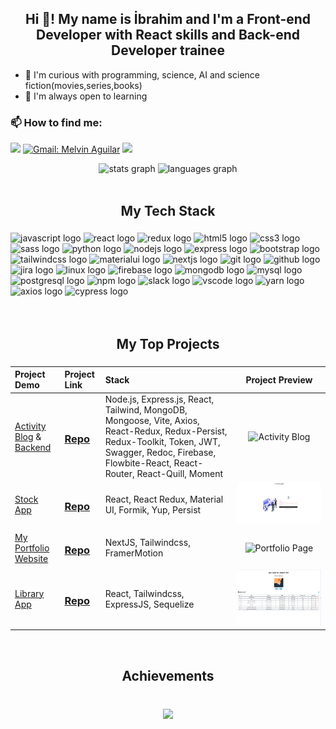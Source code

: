 <h2 align="center">Hi 👋! My name is İbrahim and I'm a Front-end Developer with React skills and Back-end Developer trainee</h2>
<!--
<div align="center">

</div>
-->


- 🔭 I'm curious with programming, science, AI and science fiction(movies,series,books)
- 🌿 I'm always open to learning
### 📫 How to find me:
[![](https://img.shields.io/badge/linkedin-%230077B5.svg?&style=for-the-badge&logo=linkedin&logoColor=white)](https://www.linkedin.com/in/ibrahim-balcin/)
[![Gmail: Melvin Aguilar](https://img.shields.io/badge/-gmail-red?style=for-the-badge&logo=Gmail&logoColor=white&link=mailto:ibr.balcin@gmail.com)](mailto:ibr.balcin@gmail.com) 
![](https://komarev.com/ghpvc/?username=brucehillwalley&color=blue&style=for-the-badge) 

<div align="center">
  <img src="https://github-readme-stats.vercel.app/api?hide_title=false&hide_rank=false&show_icons=true&include_all_commits=false&count_private=true&disable_animations=false&theme=react&locale=en&hide_border=true&username=brucehillwalley" height="150" alt="stats graph"  />
  <img src="https://github-readme-stats.vercel.app/api/top-langs?locale=en&hide_title=false&layout=compact&card_width=320&langs_count=8&theme=react&hide_border=true&username=brucehillwalley" height="150" alt="languages graph"  />
</div>

</br>
<h2 align="center">My Tech Stack</h2>

###

<div align="left">
  <img src="https://cdn.jsdelivr.net/gh/devicons/devicon/icons/javascript/javascript-original.svg" height="30" width="42" alt="javascript logo"  />
  <img src="https://cdn.jsdelivr.net/gh/devicons/devicon/icons/react/react-original.svg" height="30" width="42" alt="react logo"  />
  <img src="https://cdn.jsdelivr.net/gh/devicons/devicon/icons/redux/redux-original.svg" height="30" width="42" alt="redux logo"  />
  <img src="https://cdn.jsdelivr.net/gh/devicons/devicon/icons/html5/html5-original.svg" height="30" width="42" alt="html5 logo"  />
  <img src="https://cdn.jsdelivr.net/gh/devicons/devicon/icons/css3/css3-original.svg" height="30" width="42" alt="css3 logo"  />
  <img src="https://cdn.jsdelivr.net/gh/devicons/devicon/icons/sass/sass-original.svg" height="30" width="42" alt="sass logo"  />
  <img src="https://cdn.jsdelivr.net/gh/devicons/devicon/icons/python/python-original.svg" height="30" width="42" alt="python logo"  />
  <img src="https://cdn.jsdelivr.net/gh/devicons/devicon/icons/nodejs/nodejs-original.svg" height="30" width="42" alt="nodejs logo"  />
  <img src="https://cdn.jsdelivr.net/gh/devicons/devicon/icons/express/express-original.svg" height="30" width="42" alt="express logo"  />
  <img src="https://cdn.jsdelivr.net/gh/devicons/devicon/icons/bootstrap/bootstrap-original.svg" height="30" width="42" alt="bootstrap logo"  />
  <img src="https://cdn.jsdelivr.net/gh/devicons/devicon/icons/tailwindcss/tailwindcss-original.svg" height="30" width="42" alt="tailwindcss logo"  />
  <img src="https://cdn.jsdelivr.net/gh/devicons/devicon/icons/materialui/materialui-original.svg" height="30" width="42" alt="materialui logo"  />
  <img src="https://cdn.jsdelivr.net/gh/devicons/devicon/icons/nextjs/nextjs-original.svg" height="30" width="42" alt="nextjs logo"  />
  <img src="https://cdn.jsdelivr.net/gh/devicons/devicon/icons/git/git-original.svg" height="30" width="42" alt="git logo"  />
  <img src="https://cdn.jsdelivr.net/gh/devicons/devicon/icons/github/github-original.svg" height="30" width="42" alt="github logo"  />
  <img src="https://cdn.jsdelivr.net/gh/devicons/devicon/icons/jira/jira-original.svg" height="30" width="42" alt="jira logo"  />
  <img src="https://cdn.jsdelivr.net/gh/devicons/devicon/icons/linux/linux-original.svg" height="30" width="42" alt="linux logo"  />
  <img src="https://cdn.jsdelivr.net/gh/devicons/devicon/icons/firebase/firebase-plain.svg" height="30" width="42" alt="firebase logo"  />
  <img src="https://cdn.jsdelivr.net/gh/devicons/devicon/icons/mongodb/mongodb-original.svg" height="30" width="42" alt="mongodb logo"  />
  <img src="https://cdn.jsdelivr.net/gh/devicons/devicon/icons/mysql/mysql-original.svg" height="30" width="42" alt="mysql logo"  />
  <img src="https://cdn.jsdelivr.net/gh/devicons/devicon/icons/postgresql/postgresql-original.svg" height="30" width="42" alt="postgresql logo"  />
  <img src="https://cdn.jsdelivr.net/gh/devicons/devicon/icons/npm/npm-original-wordmark.svg" height="30" width="42" alt="npm logo"  />
  <img src="https://cdn.jsdelivr.net/gh/devicons/devicon/icons/slack/slack-original.svg" height="30" width="42" alt="slack logo"  />
  <img src="https://cdn.jsdelivr.net/gh/devicons/devicon/icons/vscode/vscode-original.svg" height="30" width="42" alt="vscode logo"  />
  <img src="https://cdn.jsdelivr.net/gh/devicons/devicon/icons/yarn/yarn-original.svg" height="30" width="42" alt="yarn logo"  />
  <img src="https://cdn.jsdelivr.net/gh/devicons/devicon/icons/axios/axios-plain.svg" height="30" width="42" alt="axios logo"  />
  <img src="https://cdn.jsdelivr.net/gh/devicons/devicon/icons/cypressio/cypressio-original.svg" height="30" width="42" alt="cypress logo"  />

</div>
</br>

</br>

<h2 align="center">My Top Projects</h2>

###

| Project Demo | Project Link   | Stack      | Project Preview |
| :---         |     :---       | :---       |      :---:      |
| [Activity Blog](https://activity-blog-app.vercel.app/) & [Backend](https://activity-blogapp.onrender.com/)| <h3>[Repo](https://github.com/brucehillwalley/Capstone-BlogApp)</h3>     | Node.js, Express.js,  React, Tailwind,  MongoDB, Mongoose, Vite, Axios, React-Redux, Redux-Persist, Redux-Toolkit, Token, JWT, Swagger, Redoc, Firebase, Flowbite-React, React-Router, React-Quill, Moment | ![Activity Blog](https://github.com/brucehillwalley/Capstone-BlogApp/blob/main/activityblog.gif)|
| [Stock App](https://stockk-app.netlify.app/)  | <h3>[Repo](https://github.com/brucehillwalley/stock-app-frontend)</h3>     | React, React Redux, Material UI, Formik, Yup, Persist | ![Stock App](https://github.com/brucehillwalley/stock-app-frontend/blob/main/src/assets/stockapp.gif)|
| [My Portfolio Website](https://ibrahimbalcin-portfolio.vercel.app/)  | <h3>[Repo](https://github.com/brucehillwalley/bruce-portfolio-nextjs)</h3>     | NextJS, Tailwindcss, FramerMotion | ![Portfolio Page](https://github.com/brucehillwalley/bruce-portfolio-nextjs/blob/main/assets/Animation.gif)|
| [Library App](https://fullstack-library-six.vercel.app/)  | <h3>[Repo](https://github.com/brucehillwalley/Fullstack_library)</h3>     | React, Tailwindcss, ExpressJS, Sequelize | ![Library App](https://github.com/brucehillwalley/Fullstack_library/blob/main/library.gif)|

</br>



<h2 align="center">Achievements</h2>

###

</br>

<div align="center">
<img src="https://github-profile-trophy.vercel.app/?username=brucehillwalley&theme=react"/>
</div>





  

